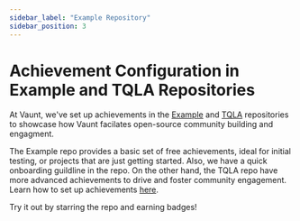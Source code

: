 ```yaml
---
sidebar_label: "Example Repository"
sidebar_position: 3
---
```


# Achievement Configuration in Example and TQLA Repositories

At Vaunt, we've set up achievements in the [Example](https://github.com/VauntDev/example?tab=readme-ov-file#available-awards) and [TQLA](https://github.com/VauntDev/example) repositories to showcase how Vaunt facilates open-source community building and engagment. 

The Example repo provides a basic set of free achievements, ideal for initial testing, or projects that are just getting started. Also, we have a quick onboarding guildline in the repo. On the other hand, the TQLA repo have more advanced achievements to drive and foster community engagement. Learn how to set up achievements [here](https://github.com/VauntDev/docs/blob/simon-docs/docs/organizations/achievements.md).

Try it out by starring the repo and earning badges!
